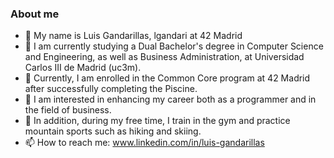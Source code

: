 ### About me

- 👋 My name is Luis Gandarillas, lgandari at 42 Madrid
- 🔭 I am currently studying a Dual Bachelor's degree in Computer Science and Engineering, as well as Business Administration, at Universidad Carlos III de Madrid (uc3m).
- 🌱 Currently, I am enrolled in the Common Core program at 42 Madrid after successfully completing the Piscine.
- 🚀 I am interested in enhancing my career both as a programmer and in the field of business.
- 💬 In addition, during my free time, I train in the gym and practice mountain sports such as hiking and skiing.
- 📫 How to reach me: www.linkedin.com/in/luis-gandarillas
